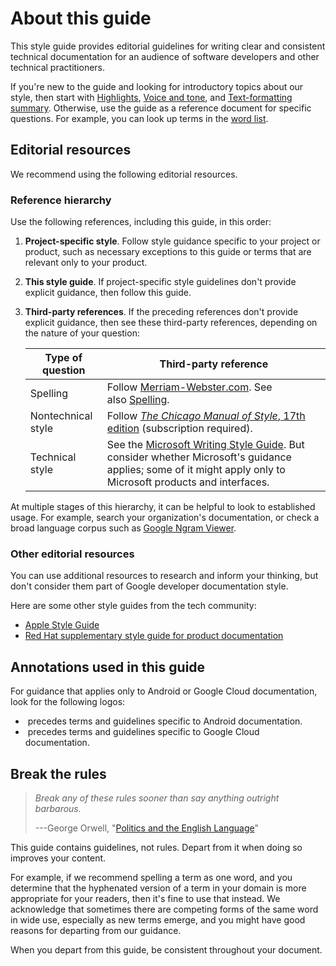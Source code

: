 # About this guide

This style guide provides editorial guidelines for writing clear and consistent technical documentation for an audience of software developers and other technical practitioners.

If you're new to the guide and looking for introductory topics about our style, then start with [Highlights](https://developers.google.com/style/highlights), [Voice and tone](https://developers.google.com/style/tone), and [Text-formatting summary](https://developers.google.com/style/text-formatting). Otherwise, use the guide as a reference document for specific questions. For example, you can look up terms in the [word list](https://developers.google.com/style/word-list).

## Editorial resources

We recommend using the following editorial resources.

### Reference hierarchy

Use the following references, including this guide, in this order:

1. **Project-specific style**. Follow style guidance specific to your project or product, such as necessary exceptions to this guide or terms that are relevant only to your product.
2. **This style guide**. If project-specific style guidelines don't provide explicit guidance, then follow this guide.

3. **Third-party references**. If the preceding references don't provide explicit guidance, then see these third-party references, depending on the nature of your question:

    | Type of question | Third-party reference |
    | --- |  --- |
    | Spelling | Follow [Merriam-Webster.com](https://www.merriam-webster.com/). See also [Spelling](https://developers.google.com/style/spelling). |
    | Nontechnical style | Follow [*The Chicago Manual of Style*, 17th edition](https://www.chicagomanualofstyle.org/home.html) (subscription required). |
    | Technical style | See the [Microsoft Writing Style Guide](https://docs.microsoft.com/style-guide/welcome/). But consider whether Microsoft's guidance applies; some of it might apply only to Microsoft products and interfaces. |

At multiple stages of this hierarchy, it can be helpful to look to established usage. For example, search your organization's documentation, or check a broad language corpus such as [Google Ngram Viewer](https://books.google.com/ngrams/).

### Other editorial resources

You can use additional resources to research and inform your thinking, but don't consider them part of Google developer documentation style.

Here are some other style guides from the tech community:

- [Apple Style Guide](https://help.apple.com/applestyleguide/)
- [Red Hat supplementary style guide for product documentation](https://redhat-documentation.github.io/supplementary-style-guide/)

## Annotations used in this guide

For guidance that applies only to Android or Google Cloud documentation, look for the following logos:

-  precedes terms and guidelines specific to Android documentation.
-  precedes terms and guidelines specific to Google Cloud documentation.

## Break the rules

> *Break any of these rules sooner than say anything outright barbarous.*
>
> ---George Orwell, "[Politics and the English Language](https://www.orwellfoundation.com/the-orwell-foundation/orwell/essays-and-other-works/politics-and-the-english-language/)"

This guide contains guidelines, not rules. Depart from it when doing so improves your content.

For example, if we recommend spelling a term as one word, and you determine that the hyphenated version of a term in your domain is more appropriate for your readers, then it's fine to use that instead. We acknowledge that sometimes there are competing forms of the same word in wide use, especially as new terms emerge, and you might have good reasons for departing from our guidance.

When you depart from this guide, be consistent throughout your document.